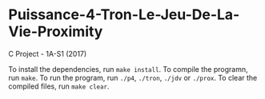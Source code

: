 # Puissance-4-Tron-Le-Jeu-De-La-Vie-Proximity
C Project - 1A-S1 (2017)

To install the dependencies, run `make install`. To compile the programn, run `make`. To run the program, run `./p4`, `./tron`, `./jdv` or `./prox`. To clear the compiled files, run `make clear`.
